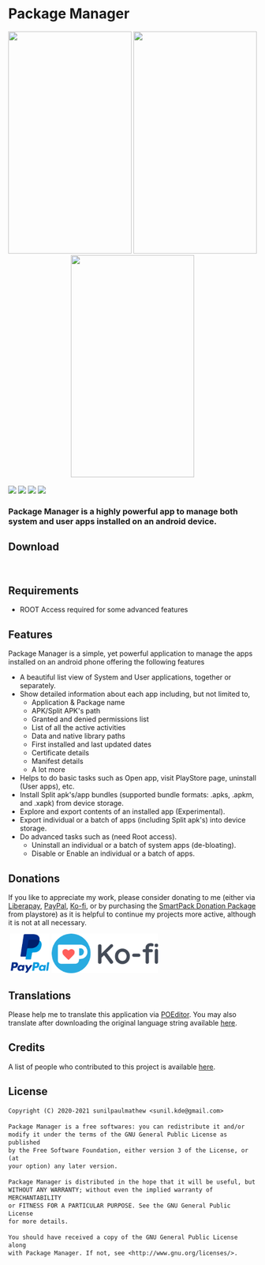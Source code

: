 # Package Manager

<p style="text-align: center"><img src="https://raw.githubusercontent.com/SmartPack/PackageManager/master/screenshot001.jpg" alt="" width="250" height="450" /> <img src="https://raw.githubusercontent.com/SmartPack/PackageManager/master/screenshot002.jpg" alt="" width="250" height="450" /> <img src="https://raw.githubusercontent.com/SmartPack/PackageManager/master/screenshot003.jpg" alt="" width="250" height="450" /></p>

[![](https://img.shields.io/badge/Package%20Manager-v4.3-green)](https://play.google.com/store/apps/details?id=com.smartpack.packagemanager)
![](https://img.shields.io/github/languages/top/SmartPack/PackageManager)
![](https://img.shields.io/github/contributors/smartpack/PackageManager)
![](https://img.shields.io/github/license/smartpack/PackageManager)

### Package Manager is a  highly powerful app to manage both system and user apps installed on an android device.

## Download
[<img src="https://play.google.com/intl/en_us/badges/images/generic/en-play-badge.png"
     alt=""
     height="80">](https://play.google.com/store/apps/details?id=com.smartpack.packagemanager)
[<img src="https://fdroid.gitlab.io/artwork/badge/get-it-on.png"
          alt=""
          height="80">](https://f-droid.org/packages/com.smartpack.packagemanager)

## Requirements
* ROOT Access required for some advanced features

## Features
Package Manager is a simple, yet powerful application to manage the apps installed on an android phone offering the following features
* A beautiful list view of System and User applications, together or separately.
* Show detailed information about each app including, but not limited to,
  * Application & Package name
  * APK/Split APK's path
  * Granted and denied permissions list
  * List of all the active activities
  * Data and native library paths
  * First installed and last updated dates
  * Certificate details
  * Manifest details
  * A lot more
* Helps to do basic tasks such as Open app, visit PlayStore page, uninstall (User apps), etc.
* Install Split apk's/app bundles (supported bundle formats: .apks, .apkm, and .xapk) from device storage.
* Explore and export contents of an installed app (Experimental).
* Export individual or a batch of apps (including Split apk's) into device storage.
* Do advanced tasks such as (need Root access).
  * Uninstall an individual or a batch of system apps (de-bloating).
  * Disable or Enable an individual or a batch of apps.

## Donations
If you like to appreciate my work, please consider donating to me (either via [Liberapay](https://liberapay.com/sunilpaulmathew/donate), [PayPal](https://www.paypal.me/menacherry/), [Ko-fi](https://ko-fi.com/sunilpaulmathew/), or by purchasing the [SmartPack Donation Package](https://play.google.com/store/apps/details?id=com.smartpack.donate) from playstore) as it is helpful to continue my projects more active, although it is not at all necessary.

[<img src="https://liberapay.com/assets/widgets/donate.svg"
     alt=""
     height="80">](https://liberapay.com/sunilpaulmathew/donate/)
[<img src="https://raw.githubusercontent.com/SmartPack/SmartPack.github.io/master/asset/pic005.png"
     alt=""
     height="80">](https://www.paypal.me/menacherry/)
[<img src="https://raw.githubusercontent.com/SmartPack/SmartPack.github.io/master/asset/pic010.png"
     alt=""
     height="80">](https://ko-fi.com/sunilpaulmathew/)
[<img src="https://play.google.com/intl/en_us/badges/images/generic/en-play-badge.png"
     alt=""
     height="80">](https://play.google.com/store/apps/details?id=com.smartpack.donate)

## Translations
Please help me to translate this application via [POEditor](https://poeditor.com/join/project?hash=0CitpyI1Oc). You may also translate after downloading the original language string available [here](app/src/main/res/values/strings.xml).

## Credits
A list of people who contributed to this project is available [here](Credits.md).

## License

    Copyright (C) 2020-2021 sunilpaulmathew <sunil.kde@gmail.com>

    Package Manager is a free softwares: you can redistribute it and/or
    modify it under the terms of the GNU General Public License as published
    by the Free Software Foundation, either version 3 of the License, or (at
    your option) any later version.

    Package Manager is distributed in the hope that it will be useful, but
    WITHOUT ANY WARRANTY; without even the implied warranty of MERCHANTABILITY
    or FITNESS FOR A PARTICULAR PURPOSE. See the GNU General Public License
    for more details.

    You should have received a copy of the GNU General Public License along
    with Package Manager. If not, see <http://www.gnu.org/licenses/>.